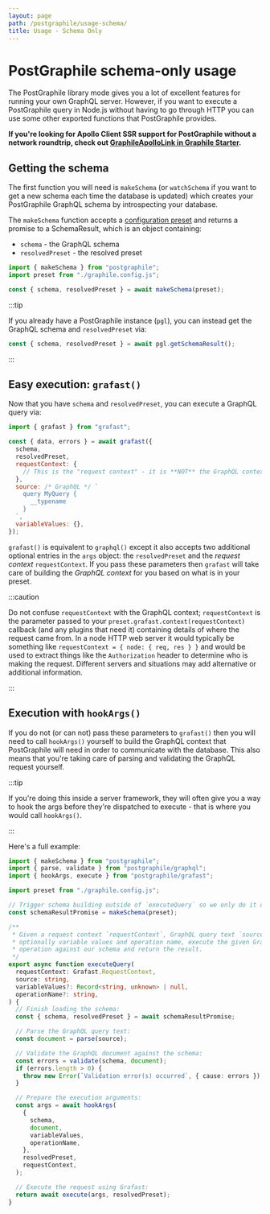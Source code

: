 ```yaml
---
layout: page
path: /postgraphile/usage-schema/
title: Usage - Schema Only
---
```


# PostGraphile schema-only usage

The PostGraphile library mode gives you a lot of excellent features for running
your own GraphQL server. However, if you want to execute a PostGraphile query in
Node.js without having to go through HTTP you can use some other exported
functions that PostGraphile provides.

**If you're looking for Apollo Client SSR support for PostGraphile without a
network roundtrip, check out
[GraphileApolloLink in Graphile Starter](https://github.com/graphile/starter/blob/516cf0cf35f1d9e0904f74e68d3a2dc51a59225d/%40app/lib/src/GraphileApolloLink.ts).**

## Getting the schema

The first function you will need is `makeSchema` (or `watchSchema` if you want
to get a new schema each time the database is updated) which creates your
PostGraphile GraphQL schema by introspecting your database.

The `makeSchema` function accepts a [configuration preset](./config.md) and
returns a promise to a SchemaResult, which is an object containing:

- `schema` - the GraphQL schema
- `resolvedPreset` - the resolved preset

```js
import { makeSchema } from "postgraphile";
import preset from "./graphile.config.js";

const { schema, resolvedPreset } = await makeSchema(preset);
```

:::tip

If you already have a PostGraphile instance (`pgl`), you can instead get the
GraphQL schema and `resolvedPreset` via:

```js
const { schema, resolvedPreset } = await pgl.getSchemaResult();
```

:::

## Easy execution: `grafast()`

Now that you have `schema` and `resolvedPreset`, you can execute a GraphQL
query via:

```js
import { grafast } from "grafast";

const { data, errors } = await grafast({
  schema,
  resolvedPreset,
  requestContext: {
    // This is the "request context" - it is **NOT** the GraphQL context
  },
  source: /* GraphQL */ `
    query MyQuery {
      __typename
    }
  `,
  variableValues: {},
});
```

`grafast()` is equivalent to `graphql()` except it also accepts two additional
optional entries in the `args` object: the `resolvedPreset` and the _request
context_ `requestContext`. If you pass these parameters then `grafast` will
take care of building the _GraphQL context_ for you based on what is in your
preset.

:::caution

Do not confuse `requestContext` with the GraphQL context; `requestContext` is
the parameter passed to your `preset.grafast.context(requestContext)` callback
(and any plugins that need it) containing details of where the request came
from. In a node HTTP web server it would typically be something like
`requestContext = { node: { req, res } }` and would be used to extract things
like the `Authorization` header to determine who is making the request.
Different servers and situations may add alternative or additional information.

:::

## Execution with `hookArgs()`

If you do not (or can not) pass these parameters to `grafast()` then you will
need to call `hookArgs()` yourself to build the GraphQL context that PostGraphile
will need in order to communicate with the database. This also means that
you're taking care of parsing and validating the GraphQL request yourself.

:::tip

If you're doing this inside a server framework, they will often give you a way
to hook the args before they're dispatched to execute - that is where you would
call `hookArgs()`.

:::

Here's a full example:

```ts
import { makeSchema } from "postgraphile";
import { parse, validate } from "postgraphile/graphql";
import { hookArgs, execute } from "postgraphile/grafast";

import preset from "./graphile.config.js";

// Trigger schema building outside of `executeQuery` so we only do it once:
const schemaResultPromise = makeSchema(preset);

/**
 * Given a request context `requestContext`, GraphQL query text `source` and
 * optionally variable values and operation name, execute the given GraphQL
 * operation against our schema and return the result.
 */
export async function executeQuery(
  requestContext: Grafast.RequestContext,
  source: string,
  variableValues?: Record<string, unknown> | null,
  operationName?: string,
) {
  // Finish loading the schema:
  const { schema, resolvedPreset } = await schemaResultPromise;

  // Parse the GraphQL query text:
  const document = parse(source);

  // Validate the GraphQL document against the schema:
  const errors = validate(schema, document);
  if (errors.length > 0) {
    throw new Error(`Validation error(s) occurred`, { cause: errors });
  }

  // Prepare the execution arguments:
  const args = await hookArgs(
    {
      schema,
      document,
      variableValues,
      operationName,
    },
    resolvedPreset,
    requestContext,
  );

  // Execute the request using Grafast:
  return await execute(args, resolvedPreset);
}
```
